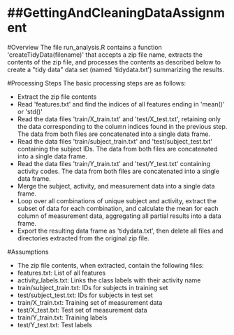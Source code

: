 ##GettingAndCleaningDataAssignment
================================

#Overview
The file run_analysis.R contains a function 'createTidyData(filename)' that accepts a zip file
name, extracts the contents of the zip file, and processes the contents as described below to
create a "tidy data" data set (named 'tidydata.txt') summarizing the results.

#Processing Steps
The basic processing steps are as follows:
- Extract the zip file contents
- Read 'features.txt' and find the indices of all features ending in 'mean()' or 'std()'
- Read the data files 'train/X_train.txt' and 'test/X_test.txt', retaining only the data corresponding to the column indices found in the previous step.  The data from both files are concatenated into a single data frame.
- Read the data files 'train/subject_train.txt' and 'test/subject_test.txt' containing the subject IDs.  The data from both files are concatenated into a single data frame.
- Read the data files 'train/Y_train.txt' and 'test/Y_test.txt' containing activity codes.  The data from both files are concatenated into a single data frame. 
- Merge the subject, activity, and measurement data into a single data frame.
- Loop over all combinations of unique subject and activity, extract the subset of data for each combination, and calculate the mean for each column of measurement data, aggregating all partial results into a data frame.
- Export the resulting data frame as 'tidydata.txt', then delete all files and directories extracted from the original zip file.

#Assumptions
* The zip file contents, when extracted, contain the following files:
 * features.txt: List of all features
 * activity_labels.txt: Links the class labels with their activity name
 * train/subject_train.txt: IDs for subjects in training set
 * test/subject_test.txt: IDs for subjects in test set
 * train/X_train.txt: Training set of measurement data
 * test/X_test.txt: Test set of measurement data
 * train/Y_train.txt: Training labels
 * test/Y_test.txt: Test labels